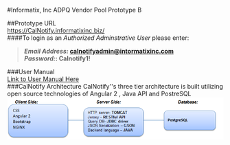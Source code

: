 
#Informatix, Inc  ADPQ Vendor Pool Prototype B

##Prototype URL <br/>
https://CalNotify.informatixinc.biz/ <br />
####To login as an _Authorized Adminstrative User_ please enter:<br />
>**_Email Address:_ calnotifyadmin@intormatixinc.com** <br>
>**_Password:_: Calnotify1!**

###User Manual <br/>
[Link to User Manual Here](https://github.com/informatixinc/Cal-Notify/tree/master/db_schema)<br />
###CalNotify Architecture
CalNotify''s three tier architecture is built utilizing open source technologies of Angular 2 , Java API and PostreSQL <br>
![](https://github.com/yuliavydra/TEST1/blob/master/CaNotifyArchitecture.PNG)









